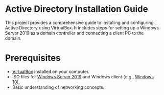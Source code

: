 # Active Directory Installation Guide
This project provides a comprehensive guide to installing and configuring Active Directory using VirtualBox. It includes steps for setting up a Windows Server 2019 as a domain controller and connecting a client PC to the domain.

# Prerequisites

- [VirtualBox](https://www.virtualbox.org/) installed on your computer.
- ISO files for [Windows Server 2019](https://www.microsoft.com/en-us/evalcenter/evaluate-windows-server-2019) and Windows client (e.g., [Windows 10](https://www.microsoft.com/en-ca/software-download/windows10)).
- Basic understanding of networking concepts.

